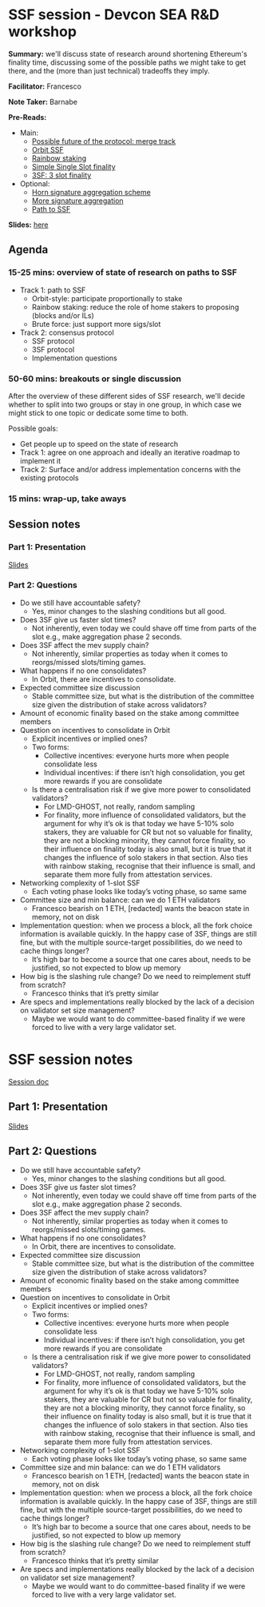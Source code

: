 # SSF session - Devcon SEA R&D workshop 

**Summary:** we'll discuss state of research around shortening Ethereum's finality time, discussing some of the possible paths we might take to get there, and the (more than just technical) tradeoffs they imply. 

**Facilitator:** Francesco

**Note Taker:** Barnabe

**Pre-Reads:** 
- Main:
	- [Possible future of the protocol: merge track](https://vitalik.eth.limo/general/2024/10/14/futures1.html)
	- [Orbit SSF](https://ethresear.ch/t/orbit-ssf-solo-staking-friendly-validator-set-management-for-ssf/19928)
	- [Rainbow staking](https://ethresear.ch/t/unbundling-staking-towards-rainbow-staking/18683)
	- [Simple Single Slot finality](https://ethresear.ch/t/a-simple-single-slot-finality-protocol/14920)
	- [3SF: 3 slot finality](https://ethresear.ch/t/3-slot-finality-ssf-is-not-about-single-slot/20927)
- Optional:
	- [Horn signature aggregation scheme](https://ethresear.ch/t/horn-collecting-signatures-for-faster-finality/14219)
	- [More signature aggregation](https://ethresear.ch/t/signature-merging-for-large-scale-consensus/17386)
	- [Path to SSF](https://notes.ethereum.org/@vbuterin/single_slot_finality)

**Slides:** [here](https://docs.google.com/document/d/1pynCM25Lf6tAf-6HZX-Lri28Wgac-K3vGyukn18FAzM/edit?usp=drivesdk)
## Agenda 

### 15-25 mins: overview of state of research on paths to SSF
 
 - Track 1: path to SSF
	- Orbit-style: participate proportionally to stake
	- Rainbow staking: reduce the role of home stakers to proposing (blocks and/or ILs)
	- Brute force: just support more sigs/slot
- Track 2: consensus protocol
    - SSF protocol
    - 3SF protocol
    - Implementation questions


### 50-60 mins: breakouts or single discussion

After the overview of these different sides of SSF research, we'll decide whether to split into two groups or stay in one group, in which case we might stick to one topic or dedicate some time to both.

Possible goals:
- Get people up to speed on the state of research
- Track 1: agree on one approach and ideally an iterative roadmap to implement it
- Track 2: Surface and/or address implementation concerns with the existing protocols

### 15 mins: wrap-up, take aways



## Session notes


### Part 1: Presentation

[Slides](https://docs.google.com/presentation/d/1-fTMPXtbCgwYJ-K2CW93GGZrzRRrtPnpE8O3Zv81gyA/edit?usp=sharing)

### Part 2: Questions

* Do we still have accountable safety?  
  * Yes, minor changes to the slashing conditions but all good.  
* Does 3SF give us faster slot times?  
  * Not inherently, even today we could shave off time from parts of the slot e.g., make aggregation phase 2 seconds.  
* Does 3SF affect the mev supply chain?  
  * Not inherently, similar properties as today when it comes to reorgs/missed slots/timing games.  
* What happens if no one consolidates?  
  * In Orbit, there are incentives to consolidate.  
* Expected committee size discussion  
  * Stable committee size, but what is the distribution of the committee size given the distribution of stake across validators?  
* Amount of economic finality based on the stake among committee members  
* Question on incentives to consolidate in Orbit  
  * Explicit incentives or implied ones?  
  * Two forms:  
    * Collective incentives: everyone hurts more when people consolidate less  
    * Individual incentives: if there isn’t high consolidation, you get more rewards if you are consolidate  
  * Is there a centralisation risk if we give more power to consolidated validators?  
    * For LMD-GHOST, not really, random sampling  
    * For finality, more influence of consolidated validators, but the argument for why it’s ok is that today we have 5-10% solo stakers, they are valuable for CR but not so valuable for finality, they are not a blocking minority, they cannot force finality, so their influence on finality today is also small, but it is true that it changes the influence of solo stakers in that section. Also ties with rainbow staking, recognise that their influence is small, and separate them more fully from attestation services.  
* Networking complexity of 1-slot SSF  
  * Each voting phase looks like today’s voting phase, so same same  
* Committee size and min balance: can we do 1 ETH validators  
  * Francesco bearish on 1 ETH, \[redacted\] wants the beacon state in memory, not on disk  
* Implementation question: when we process a block, all the fork choice information is available quickly. In the happy case of 3SF, things are still fine, but with the multiple source-target possibilities, do we need to cache things longer?  
  * It’s high bar to become a source that one cares about, needs to be justified, so not expected to blow up memory  
* How big is the slashing rule change? Do we need to reimplement stuff from scratch?  
  * Francesco thinks that it’s pretty similar  
* Are specs and implementations really blocked by the lack of a decision on validator set size management?  
  * Maybe we would want to do committee-based finality if we were forced to live with a very large validator set.

# SSF session notes

[Session doc](https://hackmd.io/@fradamt/devcon-ssf-session)

## Part 1: Presentation

[Slides](https://docs.google.com/document/d/1pynCM25Lf6tAf-6HZX-Lri28Wgac-K3vGyukn18FAzM/edit?usp=drivesdk)

## Part 2: Questions

* Do we still have accountable safety?  
  * Yes, minor changes to the slashing conditions but all good.  
* Does 3SF give us faster slot times?  
  * Not inherently, even today we could shave off time from parts of the slot e.g., make aggregation phase 2 seconds.  
* Does 3SF affect the mev supply chain?  
  * Not inherently, similar properties as today when it comes to reorgs/missed slots/timing games.  
* What happens if no one consolidates?  
  * In Orbit, there are incentives to consolidate.  
* Expected committee size discussion  
  * Stable committee size, but what is the distribution of the committee size given the distribution of stake across validators?  
* Amount of economic finality based on the stake among committee members  
* Question on incentives to consolidate in Orbit  
  * Explicit incentives or implied ones?  
  * Two forms:  
    * Collective incentives: everyone hurts more when people consolidate less  
    * Individual incentives: if there isn’t high consolidation, you get more rewards if you are consolidate  
  * Is there a centralisation risk if we give more power to consolidated validators?  
    * For LMD-GHOST, not really, random sampling  
    * For finality, more influence of consolidated validators, but the argument for why it’s ok is that today we have 5-10% solo stakers, they are valuable for CR but not so valuable for finality, they are not a blocking minority, they cannot force finality, so their influence on finality today is also small, but it is true that it changes the influence of solo stakers in that section. Also ties with rainbow staking, recognise that their influence is small, and separate them more fully from attestation services.  
* Networking complexity of 1-slot SSF  
  * Each voting phase looks like today’s voting phase, so same same  
* Committee size and min balance: can we do 1 ETH validators  
  * Francesco bearish on 1 ETH, \[redacted\] wants the beacon state in memory, not on disk  
* Implementation question: when we process a block, all the fork choice information is available quickly. In the happy case of 3SF, things are still fine, but with the multiple source-target possibilities, do we need to cache things longer?  
  * It’s high bar to become a source that one cares about, needs to be justified, so not expected to blow up memory  
* How big is the slashing rule change? Do we need to reimplement stuff from scratch?  
  * Francesco thinks that it’s pretty similar  
* Are specs and implementations really blocked by the lack of a decision on validator set size management?  
  * Maybe we would want to do committee-based finality if we were forced to live with a very large validator set.